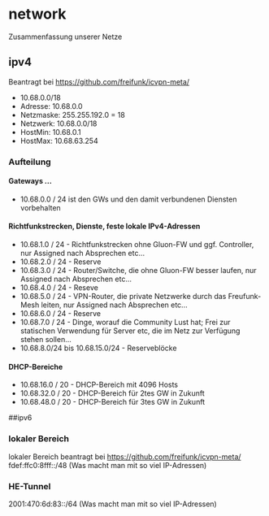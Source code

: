 # network
Zusammenfassung unserer Netze

## ipv4

Beantragt bei https://github.com/freifunk/icvpn-meta/
* 10.68.0.0/18
* Adresse: 10.68.0.0
* Netzmaske: 255.255.192.0 = 18
* Netzwerk: 10.68.0.0/18
* HostMin: 10.68.0.1
* HostMax: 10.68.63.254

### Aufteilung

#### Gateways ...
* 10.68.0.0 / 24 ist den GWs und den damit verbundenen Diensten vorbehalten

#### Richtfunkstrecken, Dienste, feste lokale IPv4-Adressen
* 10.68.1.0 / 24 - Richtfunkstrecken ohne Gluon-FW und ggf. Controller, nur Assigned nach Absprechen etc...
* 10.68.2.0 / 24 - Reserve
* 10.68.3.0 / 24 - Router/Switche, die ohne Gluon-FW besser laufen, nur Assigned nach Absprechen etc...
* 10.68.4.0 / 24 - Reseve
* 10.68.5.0 / 24 - VPN-Router, die private Netzwerke durch das Freufunk-Mesh leiten, nur Assigned nach Absprechen etc...
* 10.68.6.0 / 24 - Reserve
* 10.68.7.0 / 24 - Dinge, worauf die Community Lust hat; Frei zur statischen Verwendung für Server etc, die im Netz zur Verfügung stehen sollen...
* 10.68.8.0/24 bis 10.68.15.0/24 - Reserveblöcke

#### DHCP-Bereiche

* 10.68.16.0 / 20 - DHCP-Bereich mit 4096 Hosts
* 10.68.32.0 / 20 - DHCP-Bereich für 2tes GW in Zukunft
* 10.68.48.0 / 20 - DHCP-Bereich für 3tes GW in Zukunft

##ipv6

### lokaler Bereich
lokaler Bereich beantragt bei https://github.com/freifunk/icvpn-meta/
fdef:ffc0:8fff::/48
(Was macht man mit so viel IP-Adressen)

### HE-Tunnel
2001:470:6d:83::/64
(Was macht man mit so viel IP-Adressen)
